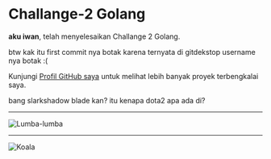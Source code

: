 # Challange-2 Golang

**aku iwan**, telah menyelesaikan Challange 2 Golang.

btw kak itu first commit nya botak karena ternyata di gitdekstop username nya botak :(

Kunjungi [Profil GitHub saya](https://github.com/Zegione) untuk melihat lebih banyak proyek terbengkalai saya.

bang slarkshadow blade kan? itu kenapa dota2 apa ada di?

---

![Lumba-lumba](https://tenor.com/view/endless-ocean-endlessocean-dolphin-bottlenose-dolphin-loading-gif-22482304)

---

![Koala](https://tenor.com/view/sherlock-gif-19526043)
